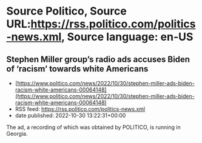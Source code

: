 # Source Politico, Source URL:https://rss.politico.com/politics-news.xml, Source language: en-US

## Stephen Miller group’s radio ads accuses Biden of ‘racism’ towards white Americans
 - [https://www.politico.com/news/2022/10/30/stephen-miller-ads-biden-racism-white-americans-00064148](https://www.politico.com/news/2022/10/30/stephen-miller-ads-biden-racism-white-americans-00064148)
 - RSS feed: https://rss.politico.com/politics-news.xml
 - date published: 2022-10-30 13:22:31+00:00

The ad, a recording of which was obtained by POLITICO, is running in Georgia.
